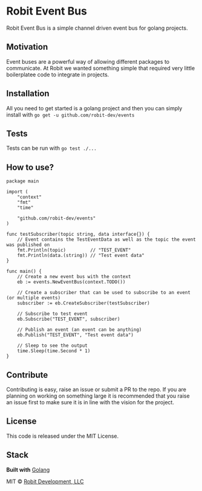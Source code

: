 # Robit Event Bus
Robit Event Bus is a simple channel driven event bus for golang projects.

## Motivation
Event buses are a powerful way of allowing different packages to communicate. At Robit we wanted something simple that required very little boilerplatee code to integrate in projects.


## Installation
All you need to get started is a golang project and then you can simply install with
`go get -u github.com/robit-dev/events`

## Tests
Tests can be run with `go test ./...`

## How to use?

```golang
package main

import (
	"context"
	"fmt"
	"time"

	"github.com/robit-dev/events"
)

func testSubscriber(topic string, data interface{}) {
	// Event contains the TestEventData as well as the topic the event was published on
	fmt.Println(topic)         // "TEST_EVENT"
	fmt.Println(data.(string)) // "Test event data"
}

func main() {
	// Create a new event bus with the context
	eb := events.NewEventBus(context.TODO())

	// Create a subscriber that can be used to subscribe to an event (or multiple events)
	subscriber := eb.CreateSubscriber(testSubscriber)

	// Subscribe to test event
	eb.Subscribe("TEST_EVENT", subscriber)

	// Publish an event (an event can be anything)
	eb.Publish("TEST_EVENT", "Test event data")

	// Sleep to see the output
	time.Sleep(time.Second * 1)
}
```

## Contribute
Contributing is easy, raise an issue or submit a PR to the repo. If you are planning on working on something large it is recommended that you raise an issue first to make sure it is in line with the vision for the project.

## License
This code is released under the MIT License.

## Stack
<b>Built with</b> [Golang](https://golang.org/)

MIT © [Robit Development, LLC](https://robit.dev)